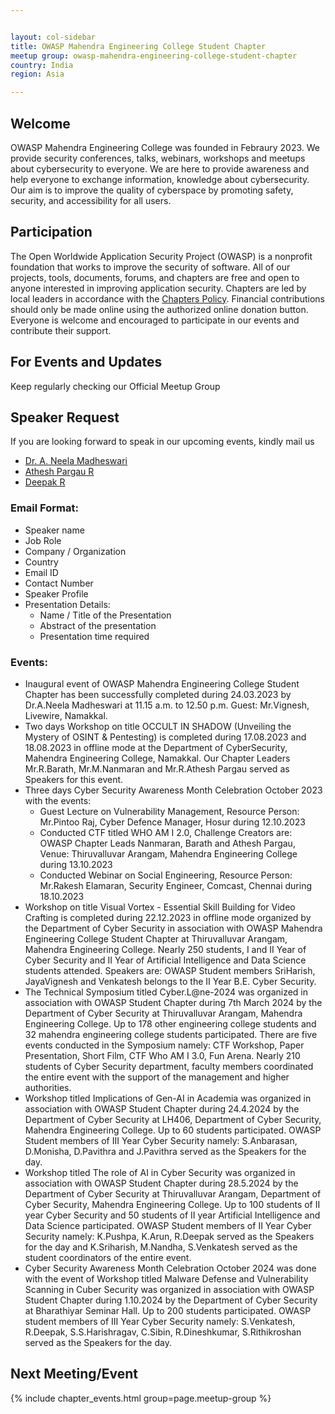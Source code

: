 ```yaml
---


layout: col-sidebar
title: OWASP Mahendra Engineering College Student Chapter
meetup group: owasp-mahendra-engineering-college-student-chapter
country: India
region: Asia

---
```


## Welcome
OWASP Mahendra Engineering College was founded in Febraury 2023. We provide security conferences, talks, webinars, workshops and meetups about cybersecurity to everyone. We are here to provide awareness and help everyone to exchange information, knowledge about cybersecurity. Our aim is to improve the quality of cyberspace by promoting safety, security, and accessibility for all users.

## Participation
The Open Worldwide Application Security Project (OWASP) is a nonprofit foundation that works to improve the security of software. All of our projects, tools, documents, forums, and chapters are free and open to anyone interested in improving application security. Chapters are led by local leaders in accordance with the [Chapters Policy](/www-policy/operational/chapters). Financial contributions should only be made online using the authorized online donation button. Everyone is welcome and encouraged to participate in our events and contribute their support.

## For Events and Updates
Keep regularly checking our Official Meetup Group

## Speaker Request
If you are looking forward to speak in our upcoming events, kindly mail us
* [Dr. A. Neela Madheswari](mailto:neela.madheswari@owasp.org)
* [Athesh Pargau R](mailto:athesh.pargau@owasp.org)
* [Deepak R](mailto:deepa.ravi@owasp.org)


### Email Format:
* Speaker name
* Job Role
* Company / Organization
* Country
* Email ID
* Contact Number
* Speaker Profile
* Presentation Details:
  *  Name / Title of the Presentation
  *  Abstract of the presentation
  *  Presentation time required

### Events:
* Inaugural event of OWASP Mahendra Engineering College Student Chapter has been successfully completed during 24.03.2023 by Dr.A.Neela Madheswari at 11.15 a.m. to 12.50 p.m. Guest: Mr.Vignesh, Livewire, Namakkal.
* Two days Workshop on title OCCULT IN SHADOW (Unveiling the Mystery of OSINT & Pentesting) is completed during 17.08.2023 and 18.08.2023 in offline mode at the Department of CyberSecurity, Mahendra Engineering College, Namakkal. Our Chapter Leaders Mr.R.Barath, Mr.M.Nanmaran and Mr.R.Athesh Pargau served as Speakers for this event.
* Three days Cyber Security Awareness Month Celebration October 2023 with the events:
  * Guest Lecture on Vulnerability Management, Resource Person: Mr.Pintoo Raj, Cyber Defence Manager, Hosur during 12.10.2023
  * Conducted CTF titled WHO AM I 2.0, Challenge Creators are: OWASP Chapter Leads Nanmaran, Barath and Athesh Pargau, Venue: Thiruvalluvar Arangam, Mahendra Engineering College during 13.10.2023
  * Conducted Webinar on Social Engineering, Resource Person: Mr.Rakesh Elamaran, Security Engineer, Comcast, Chennai during 18.10.2023
* Workshop on title Visual Vortex - Essential Skill Building for Video Crafting is completed during 22.12.2023 in offline mode organized by the Department of Cyber Security in association with OWASP Mahendra Engineering College Student Chapter at Thiruvalluvar Arangam, Mahendra Engineering College. Nearly 250 students, I and II Year of Cyber Security and II Year of Artificial Intelligence and Data Science students attended. Speakers are: OWASP Student members SriHarish, JayaVignesh and Venkatesh belongs to the II Year B.E. Cyber Security.
* The Technical Symposium titled Cyber.L@ne-2024 was organized in association with OWASP Student Chapter during 7th March 2024 by the Department of Cyber Security at Thiruvalluvar Arangam, Mahendra Engineering College. Up to 178 other engineering college students and 32 mahendra engineering college students participated. There are five events conducted in the Symposium namely: CTF Workshop, Paper Presentation, Short Film, CTF Who AM I 3.0, Fun Arena. Nearly 210 students of Cyber Security department,  faculty members coordinated the entire event with the support of the management and higher authorities.
* Workshop titled Implications of Gen-AI in Academia was organized in association with OWASP Student Chapter during 24.4.2024 by the Department of Cyber Security at LH406, Department of Cyber Security, Mahendra Engineering College. Up to 60 students participated. OWASP Student members of III Year Cyber Security namely: S.Anbarasan, D.Monisha, D.Pavithra and J.Pavithra served as the Speakers for the day.
* Workshop titled The role of AI in Cyber Security was organized in association with OWASP Student Chapter during 28.5.2024 by the Department of Cyber Security at Thiruvalluvar Arangam, Department of Cyber Security, Mahendra Engineering College. Up to 100 students of II year Cyber Security and 50 students of II year Artificial Intelligence and Data Science participated. OWASP Student members of II Year Cyber Security namely: K.Pushpa, K.Arun, R.Deepak served as the Speakers for the day and K.Sriharish, M.Nandha, S.Venkatesh served as the student coordinators of the entire event.
* Cyber Security Awareness Month Celebration October 2024 was done with the event of Workshop titled Malware Defense and Vulnerability Scanning in Cuber Security was organized in association with OWASP Student Chapter during 1.10.2024 by the Department of Cyber Security at Bharathiyar Seminar Hall. Up to 200 students participated. OWASP student members of III Year Cyber Security namely: S.Venkatesh, R.Deepak, S.S.Harishragav, C.Sibin, R.Dineshkumar, S.Rithikroshan served as the Speakers for the day. 
  
Next Meeting/Event <!-- You should keep this section as it will populate your meetup events -->
---------------------
{% include chapter_events.html group=page.meetup-group %}




